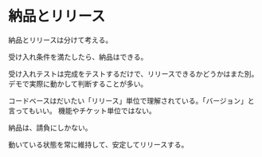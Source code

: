 # 納品とリリース

納品とリリースは分けて考える。

受け入れ条件を満たしたら、納品はできる。

受け入れテストは完成をテストするだけで、リリースできるかどうかはまた別。
デモで実際に動かして判断することが多い。

コードベースはだいたい「リリース」単位で理解されている。「バージョン」と言ってもいい。
機能やチケット単位ではない。

納品は、請負にしかない。

動いている状態を常に維持して、安定してリリースする。

